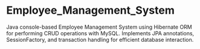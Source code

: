 # Employee_Management_System
Java console-based Employee Management System using Hibernate ORM for performing CRUD operations with MySQL. Implements JPA annotations, SessionFactory, and transaction handling for efficient database interaction.
